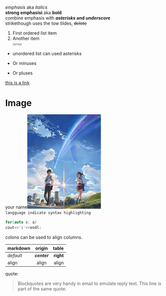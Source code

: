 _emphasis_ aka *italics*  
__strong emphasisi__ aka **bold**  
combine emphasis with **_asterisks_ and _underscore_**  
strikethough uses the tow tildes, ~~delete~~  
1. First ordered list item  
2. Another item   
~~... ...~~
* unordered list can used asterisks
+ Or minuses
- Or pluses

[this is a link](http://global.bing.com/)  
# Image
your name![alt text](https://github.com/sawer-you/basic_string/blob/master/markdown/th.jpg "your name.")  
`langguage indicate syntax highlighting` 
```c++
for(auto s: a)
cout<<'s'<<endl;
```
colons can be used to align columns.

markdown | origin | table
--- | :---: | ---:
_default_ | ___center___ | **right**
align | align | align

quote:
>Blockquotes are very handy in email to emulate reply text. This line is part of the same quote.
